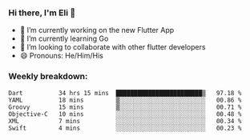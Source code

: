 ### Hi there, I'm Eli 👋
- 🔭 I’m currently working on the new Flutter App
- 🌱 I’m currently learning Go
- 🦄 I’m looking to collaborate with other flutter developers
- 😄 Pronouns: He/Him/His

### Weekly breakdown:
<!--START_SECTION:waka-->

```text
Dart          34 hrs 15 mins  ████████████████████████▒   97.18 %
YAML          18 mins         ▒░░░░░░░░░░░░░░░░░░░░░░░░   00.86 %
Groovy        15 mins         ▒░░░░░░░░░░░░░░░░░░░░░░░░   00.71 %
Objective-C   10 mins         ░░░░░░░░░░░░░░░░░░░░░░░░░   00.48 %
XML           7 mins          ░░░░░░░░░░░░░░░░░░░░░░░░░   00.34 %
Swift         4 mins          ░░░░░░░░░░░░░░░░░░░░░░░░░   00.23 %
```

<!--END_SECTION:waka-->
